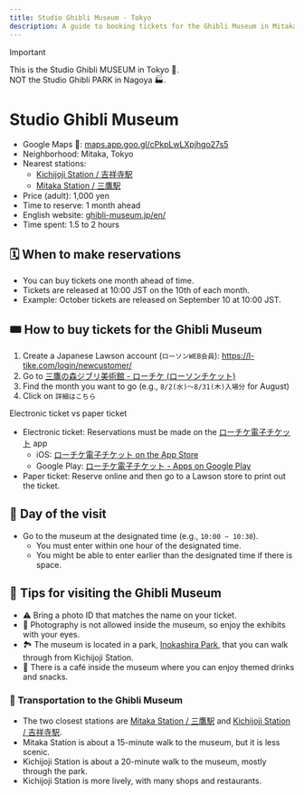 ```yaml
---
title: Studio Ghibli Museum - Tokyo
description: A guide to booking tickets for the Ghibli Museum in Mitaka, Tokyo.
---
```


> [!IMPORTANT]  
> This is the Studio Ghibli MUSEUM in Tokyo 🗼. <br> NOT the Studio Ghibli PARK in Nagoya 🏭.


# Studio Ghibli Museum

* Google Maps 📍: [maps.app.goo.gl/cPkpLwLXpjhgo27s5][museum-map]
* Neighborhood: Mitaka, Tokyo
* Nearest stations:
  * [Kichijoji Station / 吉祥寺駅][kichijoji-map]
  * [Mitaka Station / 三鷹駅][mitaka-map]
* Price (adult): 1,000 yen
* Time to reserve: 1 month ahead
* English website: [ghibli-museum.jp/en/][museum-website]
* Time spent: 1.5 to 2 hours


## 🗓️ When to make reservations

* You can buy tickets one month ahead of time.
* Tickets are released at 10:00 JST on the 10th of each month.
* Example: October tickets are released on September 10 at 10:00 JST.


## 🎟 How to buy tickets for the Ghibli Museum

1. Create a Japanese Lawson account (`ローソンWEB会員`): <https://l-tike.com/login/newcustomer/>
1. Go to [三鷹の森ジブリ美術館 - ローチケ (ローソンチケット)](https://l-tike.com/ghibli/)
1. Find the month you want to go (e.g., `8/2(水)～8/31(木)入場分` for August)
1. Click on `詳細はこちら`

Electronic ticket vs paper ticket
* Electronic ticket: Reservations must be made on the [ローチケ電子チケット](https://l-tike.com/e-tike/navi/guide/configuration.html) app
  * iOS: [ローチケ電子チケット on the App Store](https://apps.apple.com/us/app/id1175974437)
  * Google Play: [ローチケ電子チケット - Apps on Google Play](https://play.google.com/store/apps/details?id=jp.lhe.ebillet&hl=en)
* Paper ticket: Reserve online and then go to a Lawson store to print out the ticket.


## 📅 Day of the visit

* Go to the museum at the designated time (e.g., `10:00 ~ 10:30`).
  * You must enter within one hour of the designated time.
  * You might be able to enter earlier than the designated time if there is space.


## 📝 Tips for visiting the Ghibli Museum

* ⚠️ Bring a photo ID that matches the name on your ticket.
* 📸 Photography is not allowed inside the museum, so enjoy the exhibits with your eyes.
* 🏞️ The museum is located in a park, [Inokashira Park][inokashira-map], that you can walk through from Kichijoji Station.
* 🍵 There is a café inside the museum where you can enjoy themed drinks and snacks.


### 🚂 Transportation to the Ghibli Museum

* The two closest stations are [Mitaka Station / 三鷹駅][mitaka-map] and [Kichijoji Station / 吉祥寺駅][kichijoji-map].
* Mitaka Station is about a 15-minute walk to the museum, but it is less scenic.
* Kichijoji Station is about a 20-minute walk to the museum, mostly through the park.
* Kichijoji Station is more lively, with many shops and restaurants.

[mitaka-map]: https://maps.app.goo.gl/u7mZhQMEL8KGNJ8w9
[kichijoji-map]: https://goo.gl/maps/WQJuVeZ6yWzZzwL26
[inokashira-map]: https://maps.app.goo.gl/QassWD7hUM2yfg2s8
[museum-map]: https://maps.app.goo.gl/cPkpLwLXpjhgo27s5
[museum-website]: https://ghibli-museum.jp/en/

